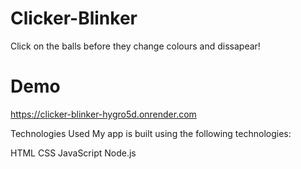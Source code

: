 # Clicker-Blinker
Click on the balls before they change colours and dissapear!

# Demo
https://clicker-blinker-hygro5d.onrender.com

Technologies Used
My app is built using the following technologies:

HTML
CSS
JavaScript
Node.js
